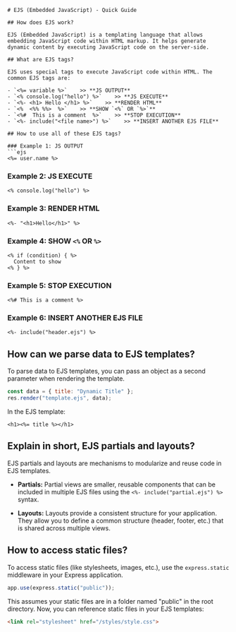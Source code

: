 
```
# EJS (Embedded JavaScript) - Quick Guide

## How does EJS work?

EJS (Embedded JavaScript) is a templating language that allows embedding JavaScript code within HTML markup. It helps generate dynamic content by executing JavaScript code on the server-side.

## What are EJS tags?

EJS uses special tags to execute JavaScript code within HTML. The common EJS tags are:

- `<%= variable %>`    >> **JS OUTPUT**
- `<% console.log("hello") %>`    >> **JS EXECUTE**
- `<%- <h1> Hello </h1> %>`    >> **RENDER HTML**
- `<%  <%% %%>  %>`    >> **SHOW `<%` OR `%>`**
- `<%#  This is a comment  %>`    >> **STOP EXECUTION**
- `<%- include("<file name>") %>`    >> **INSERT ANOTHER EJS FILE**

## How to use all of these EJS tags?

### Example 1: JS OUTPUT
```ejs
<%= user.name %>
```

### Example 2: JS EXECUTE
```ejs
<% console.log("hello") %>
```

### Example 3: RENDER HTML
```ejs
<%- "<h1>Hello</h1>" %>
```

### Example 4: SHOW `<%` OR `%>`
```ejs
<% if (condition) { %>
  Content to show
<% } %>
```

### Example 5: STOP EXECUTION
```ejs
<%# This is a comment %>
```

### Example 6: INSERT ANOTHER EJS FILE
```ejs
<%- include("header.ejs") %>
```

## How can we parse data to EJS templates?

To parse data to EJS templates, you can pass an object as a second parameter when rendering the template.

```javascript
const data = { title: "Dynamic Title" };
res.render("template.ejs", data);
```

In the EJS template:

```ejs
<h1><%= title %></h1>
```

## Explain in short, EJS partials and layouts?

EJS partials and layouts are mechanisms to modularize and reuse code in EJS templates.

- **Partials:** Partial views are smaller, reusable components that can be included in multiple EJS files using the `<%- include("partial.ejs") %>` syntax.

- **Layouts:** Layouts provide a consistent structure for your application. They allow you to define a common structure (header, footer, etc.) that is shared across multiple views.

## How to access static files?

To access static files (like stylesheets, images, etc.), use the `express.static` middleware in your Express application.

```javascript
app.use(express.static("public"));
```

This assumes your static files are in a folder named "public" in the root directory. Now, you can reference static files in your EJS templates:

```html
<link rel="stylesheet" href="/styles/style.css">
```